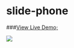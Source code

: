 # slide-phone

###[View Live Demo;](gcelaor.github.com/slide-picture/demo.html)

![](https://github.com/gcelaor/slide-picture/raw/master/img/demo.jpg)
